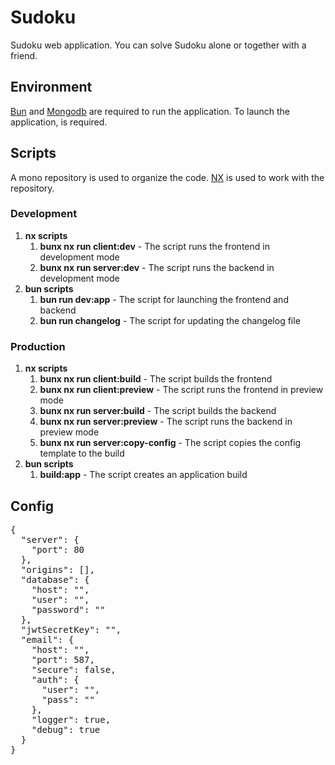 # Sudoku

Sudoku web application. You can solve Sudoku alone or together with a friend.

## Environment

[Bun](https://bun.sh) and [Mongodb](https://www.mongodb.com) are required to run the application.
To launch the application, is required.

## Scripts

A mono repository is used to organize the code. [NX](https://nx.dev) is used to work with the repository.

### Development

1. **nx scripts**
   1. **bunx nx run client:dev** - The script runs the frontend in development mode
   1. **bunx nx run server:dev** - The script runs the backend in development mode
1. **bun scripts**
   1. **bun run dev:app** - The script for launching the frontend and backend
   1. **bun run changelog** - The script for updating the changelog file

### Production

1. **nx scripts**
   1. **bunx nx run client:build** - The script builds the frontend
   1. **bunx nx run client:preview** - The script runs the frontend in preview mode
   1. **bunx nx run server:build** - The script builds the backend
   1. **bunx nx run server:preview** - The script runs the backend in preview mode
   1. **bunx nx run server:copy-config** - The script copies the config template to the build
1. **bun scripts**
   1. **build:app** - The script creates an application build

## Config

<pre>{
  "server": {
    "port": 80
  },
  "origins": [],
  "database": {
    "host": "",
    "user": "",
    "password": ""
  },
  "jwtSecretKey": "",
  "email": {
    "host": "",
    "port": 587,
    "secure": false,
    "auth": {
      "user": "",
      "pass": ""
    },
    "logger": true,
    "debug": true
  }
}
</pre>
